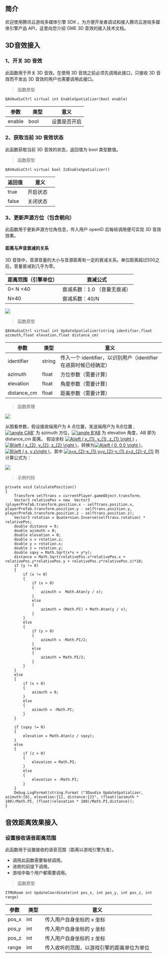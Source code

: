 ## 简介
欢迎使用腾讯云游戏多媒体引擎 SDK 。为方便开发者调试和接入腾讯云游戏多媒体引擎产品 API，这里向您介绍 GME 3D 音效的接入技术文档。


## 3D音效接入
### 1、开关 3D 音效
此函数用于开关 3D 音效。在使用 3D 音效之前必须先调用此接口，只接收 3D 音效而不发出 3D 音效的用户也需要调用此接口。

> 函数原型  
```
QAVAudioCtrl virtual int EnableSpatializer(bool enable)
```
|参数     | 类型         |意义|
| ------------- |:-------------:|-------------
| enable    |bool         |设置是否开启|



### 2、获取当前 3D 音效状态
此函数获取当前 3D 音效的状态，返回值为 bool 类型数值。

> 函数原型  
```
QAVAudioCtrl virtual bool IsEnableSpatializer()
```
|返回值	|意义	|
| ------- |---------|
| true    	|开启状态    	|
| false    	|关闭状态	|  

### 3、更新声源方位（包含朝向）
此函数用于更新声源方位角信息，传入用户 openID 后每帧调用便可实现 3D 音效效果。

#### 距离与声音衰减的关系

3D 音效中，音源音量的大小与音源距离有一定的衰减关系。单位距离超过500之后，音量衰减到几乎为零。

|距离范围（引擎单位）|衰减公式	|
| ------- |---------|
| 0< N <40  	|衰减系数：1.0 （音量无衰减）	|
| N≥40  |衰减系数：40/N          			|

![](https://github.com/TencentMediaLab/GME/blob/master/Image/t1.jpg)

> 函数原型  
```
QAVAudioCtrl virtual int UpdateSpatializer(string identifier,float azimuth,float elevation,float distance_cm)
```
|参数     | 类型         |意义|
| ------------- |-------------|-------------
| identifier   		|string	|传入一个 identifier，以识别用户（identifier 在进房时候已经确定）	|
| azimuth    		|float	|方位参数（需要计算）											|
| elevation    	|float 	|角度参数（需要计算）											|
| distance_cm    	|float  	|距离参数（需要计算）											|

>函数原理

![](https://github.com/TencentMediaLab/GME/blob/master/GME%20Developer%20Manual/Windows%20Developer%20Manual/Image/w0.png)

从图看参数，假设接收端用户为 A 点位置，发送端用户为 B点位置 ,<a href="https://www.codecogs.com/eqnedit.php?latex=\angle&space;CAB'" target="_blank"><img src="https://latex.codecogs.com/gif.latex?\angle&space;CAB'" title="\angle CAB'" /></a> 为 azimuth 方位，<a href="https://www.codecogs.com/eqnedit.php?latex=\angle&space;B'AB" target="_blank"><img src="https://latex.codecogs.com/gif.latex?\angle&space;B'AB" title="\angle B'AB" /></a> 为 elevation 角度，AB 即为 distance_cm 距离。
假设坐标 <a href="https://www.codecogs.com/eqnedit.php?latex=A\left&space;(&space;x_{1},&space;y_{1},&space;z_{1}&space;\right&space;)" target="_blank"><img src="https://latex.codecogs.com/gif.latex?A\left&space;(&space;x_{1},&space;y_{1},&space;z_{1}&space;\right&space;)" title="A\left ( x_{1}, y_{1}, z_{1} \right )" /></a> ，<a href="https://www.codecogs.com/eqnedit.php?latex=B\left&space;(&space;x_{2},&space;y_{2},&space;z_{2}&space;\right&space;)" target="_blank"><img src="https://latex.codecogs.com/gif.latex?B\left&space;(&space;x_{2},&space;y_{2},&space;z_{2}&space;\right&space;)" title="B\left ( x_{2}, y_{2}, z_{2} \right )" /></a>，转换为<a href="https://www.codecogs.com/eqnedit.php?latex=A\left&space;(&space;0,&space;0,0&space;\right&space;)" target="_blank"><img src="https://latex.codecogs.com/gif.latex?A\left&space;(&space;0,&space;0,0&space;\right&space;)" title="A\left ( 0, 0,0 \right )" /></a>，<a href="https://www.codecogs.com/eqnedit.php?latex=B\left&space;(&space;x,&space;y,z\right&space;)" target="_blank"><img src="https://latex.codecogs.com/gif.latex?B\left&space;(&space;x,&space;y,z\right&space;)" title="B\left ( x, y,z\right )" /></a>，其中 <a href="https://www.codecogs.com/eqnedit.php?latex=x=x_{2}-x_{1},y=y_{2}-y_{1},z=z_{2}-z_{1}" target="_blank"><img src="https://latex.codecogs.com/gif.latex?x=x_{2}-x_{1},y=y_{2}-y_{1},z=z_{2}-z_{1}" title="x=x_{2}-x_{1},y=y_{2}-y_{1},z=z_{2}-z_{1}" /></a>
则计算公式为：

![](https://github.com/TencentMediaLab/GME/blob/master/GME%20Developer%20Manual/Windows%20Developer%20Manual/Image/w1.png)


>示例代码
```
private void CalculatePosition()
{
	Transform selftrans = currentPlayer.gameObject.transform;
	Vector3 relativePos = new  Vector3 (playerPrefab.transform.position.x - selftrans.position.x, playerPrefab.transform.position.y - selftrans.position.y, playerPrefab.transform.position.z - selftrans.position.z);
	Vector3 rotation = Quaternion.Inverse(selftrans.rotation) * relativePos;  
	double distance = 0;
	double azimuth = 0;
	double elevation = 0;
	double x = rotation.z;
	double y = rotation.x;
	double z = rotation.y;
	double sqxy = Math.Sqrt(x*x + y*y);
	distance = Math.Sqrt(relativePos.x*relativePos.x + relativePos.y*relativePos.y + relativePos.z*relativePos.z)*10;
	if (y != 0)
	{
		if (x != 0)
		{
			if (x > 0)
			{
				azimuth =  Math.Atan(y / x);
			}
			else
			{
				azimuth = (Math.PI) + Math.Atan(y / x);
			}
		}
		else
		{
			if (y > 0)
			{
				azimuth = -Math.PI/2;
			}
			else
			{
				azimuth = Math.PI/2;
			}
		}
	}
	else
	{
		if (x > 0)
		{
			azimuth = 0;
		}
		else
		{
			azimuth = -Math.PI;
		}
	}

	if (sqxy != 0)
	{
		elevation = Math.Atan(z / sqxy);
	}
	else
	{
		if (z > 0)
		{
			elevation = Math.PI;
		}
		else
		{
			elevation = -Math.PI;
		}
	}
	Debug.LogFormat(string.Format ("3Daudio UpdateSpatializer, azimuth:{0}, elevation:{1}, distance:{2}", (float)(azimuth * 180)/Math.PI, (float)(elevation * 180)/Math.PI,distance));		
}
```


## 音效距离效果接入
### 设置接收语音距离范围
此函数用于设置接收的语音范围（距离以游戏引擎为准）。
- 调用此函数需要每帧调用。
- 进房的前提下调用。
- 游戏中每个用户都需要调用。

> 函数原型  
```
ITMGRoom int UpdateCoordinate(int pos_x, int pos_y, int pos_z, int range)
```
|参数     | 类型         |意义|
| ------------- |-------------|-------------
| pos_x    |int         |传入用户自身坐标的 x 坐标						|
| pos_y    |int         |传入用户自身坐标的 y 坐标						|
| pos_z    |int         |传入用户自身坐标的 z 坐标						|
| range 	 |int 	  |传入收听的范围，以游戏引擎的距离单位为单位		|


